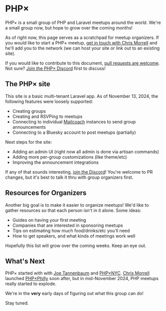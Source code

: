 
# PHP×

PHP× is a small group of PHP and Laravel meetups around the world. We're a small group now,
but hope to grow over the coming months!

As of right now, this page serves as a scratchpad for meetup organizers. If you would like
to start a PHP× meetup, [get in touch with Chris Morrell](https://bsky.app/profile/cmorrell.com)
and he'll add you to the network (we can host your site or link out to an existing site).

If you would like to contribute to this document, [pull requests are welcome](https://github.com/phpx-foundation/website/blob/main/resources/markdown/world.md).
Not sure? [Join the PHP× Discord](https://discord.gg/wMy6Eeuwbu) first to discuss!

## The PHP× site

This site is a basic multi-tenant Laravel app. As of November 13, 2024, the following
features were loosely supported:

- Creating groups
- Creating and RSVPing to meetups
- Connecting to individual [Mailcoach](https://www.mailcoach.app/) instances to send group announcements
- Connecting to a Bluesky account to post meetups (partially)

Next steps for the site:

- Adding an admin UI (right now all admin is done via artisan commands)
- Adding more per-group customizations (like theme/etc)
- Improving the announcement integrations

If any of that sounds interesting, [join the Discord](https://discord.gg/wMy6Eeuwbu)! You're welcome
to PR changes, but it's best to talk it thru with group organizers first.

## Resources for Organizers

Another big goal is to make it easier to organize meetups! We'd like to gather resources
so that each person isn't in it alone. Some ideas:

- Guides on having your first meeting
- Companies that are interested in sponsoring meetups
- Tips on estimating how much food/drinks/etc you'll need
- How to get speakers, and what kinds of meetings work well

Hopefully this list will grow over the coming weeks. Keep an eye out.

## What's Next

PHP× started with with [Joe Tannenbaum](https://bsky.app/profile/joe.codes) and 
[PHP×NYC](https://phpxnyc.com/). [Chris Morrell](https://bsky.app/profile/cmorrell.com) 
launched [PHP×Philly](https://phpxphilly.com/) soon after, but in mid-November 2024, 
PHP meetups really started to explode.

We're in the **very** early days of figuring out what this group can do!

Stay tuned.
